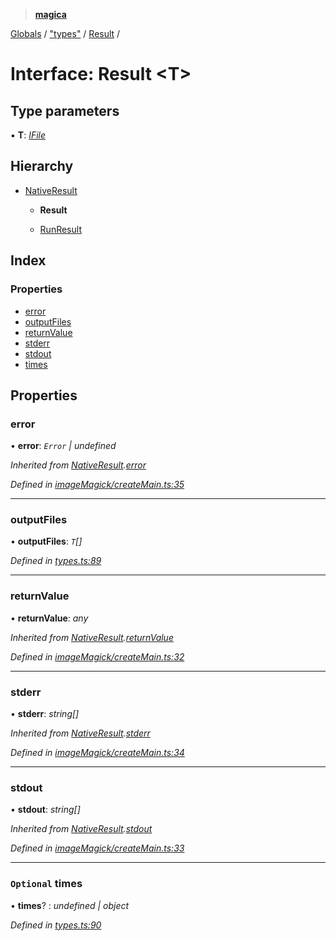 > **[magica](../README.md)**

[Globals](../README.md) / ["types"](../modules/_types_.md) / [Result](_types_.result.md) /

# Interface: Result <**T**>

## Type parameters

▪ **T**: *[IFile](_types_.ifile.md)*

## Hierarchy

* [NativeResult](_imagemagick_createmain_.nativeresult.md)

  * **Result**

  * [RunResult](_types_.runresult.md)

## Index

### Properties

* [error](_types_.result.md#error)
* [outputFiles](_types_.result.md#outputfiles)
* [returnValue](_types_.result.md#returnvalue)
* [stderr](_types_.result.md#stderr)
* [stdout](_types_.result.md#stdout)
* [times](_types_.result.md#optional-times)

## Properties

###  error

• **error**: *`Error` | undefined*

*Inherited from [NativeResult](_imagemagick_createmain_.nativeresult.md).[error](_imagemagick_createmain_.nativeresult.md#error)*

*Defined in [imageMagick/createMain.ts:35](https://github.com/cancerberoSgx/magica/blob/80b354c/src/imageMagick/createMain.ts#L35)*

___

###  outputFiles

• **outputFiles**: *`T`[]*

*Defined in [types.ts:89](https://github.com/cancerberoSgx/magica/blob/80b354c/src/types.ts#L89)*

___

###  returnValue

• **returnValue**: *any*

*Inherited from [NativeResult](_imagemagick_createmain_.nativeresult.md).[returnValue](_imagemagick_createmain_.nativeresult.md#returnvalue)*

*Defined in [imageMagick/createMain.ts:32](https://github.com/cancerberoSgx/magica/blob/80b354c/src/imageMagick/createMain.ts#L32)*

___

###  stderr

• **stderr**: *string[]*

*Inherited from [NativeResult](_imagemagick_createmain_.nativeresult.md).[stderr](_imagemagick_createmain_.nativeresult.md#stderr)*

*Defined in [imageMagick/createMain.ts:34](https://github.com/cancerberoSgx/magica/blob/80b354c/src/imageMagick/createMain.ts#L34)*

___

###  stdout

• **stdout**: *string[]*

*Inherited from [NativeResult](_imagemagick_createmain_.nativeresult.md).[stdout](_imagemagick_createmain_.nativeresult.md#stdout)*

*Defined in [imageMagick/createMain.ts:33](https://github.com/cancerberoSgx/magica/blob/80b354c/src/imageMagick/createMain.ts#L33)*

___

### `Optional` times

• **times**? : *undefined | object*

*Defined in [types.ts:90](https://github.com/cancerberoSgx/magica/blob/80b354c/src/types.ts#L90)*